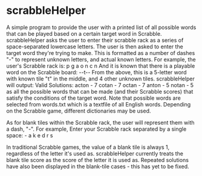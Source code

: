 # scrabbleHelper
A simple program to provide the user with a printed list of all possible words that can be played based on a certain target word in Scrabble.
scrabbleHelper asks the user to enter their scrabble rack as a series of space-separated lowercase letters. The user is then asked to enter the target word they're trying to make. This is formatted as a number of dashes "-" to represent unknown letters, and actual known letters.
For example, the user's Scrabble rack is:
    p g a o n c n
And it is known that there is a playable word on the Scrabble board:
    --t--
From the above, this is a 5-letter word with known tile "t" in the middle, and 4 other unknown tiles.
scrabbleHelper will output:
    Valid Solutions:
    acton - 7
    cotan - 7
    octan - 7
    anton - 5
    notan - 5
as all the possible words that can be made (and their Scrabble scores) that satisfy the conditions of the target word. Note that possible words are selected from words.txt which is a textfile of all English words. Depending on the Scrabble game, different dictionaries may be used.

As for blank tiles within the Scrabble rack, the user will represent them with a dash, "-".
For example,
    Enter your Scrabble rack separated by a single space: - a k e d r s

In traditional Scrabble games, the value of a blank tile is always 1, regardless of the letter it's used as. scrabbleHelper currently treats the blank tile score as the score of the letter it is used as. Repeated solutions have also been displayed in the blank-tile cases - this has yet to be fixed.
 
